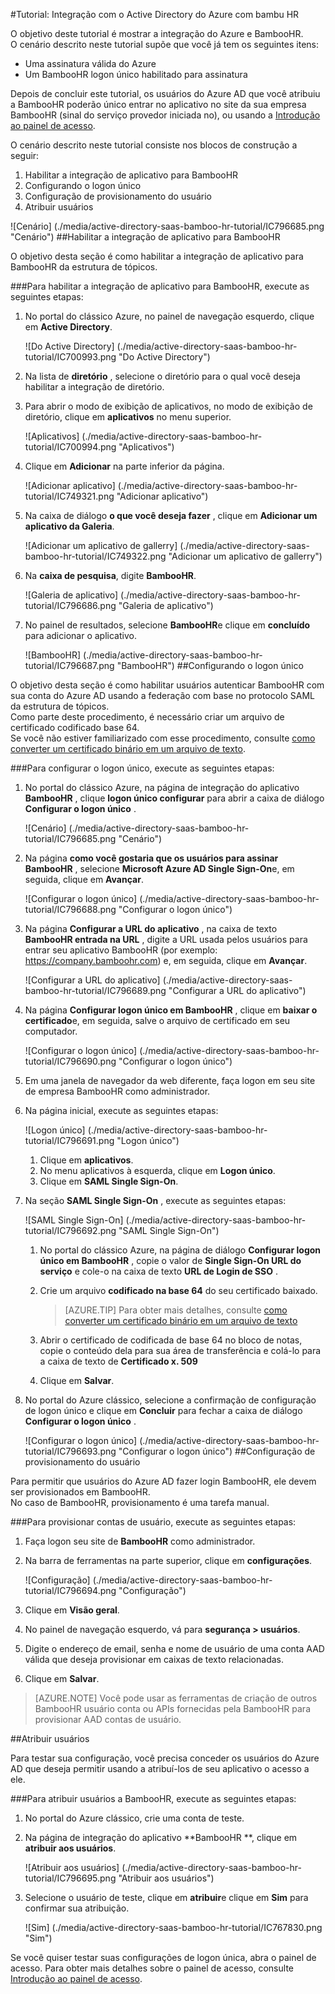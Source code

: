<properties 
    pageTitle="Tutorial: Integração com o Active Directory do Azure com bambu HR | Microsoft Azure" 
    description="Saiba como usar bambu HR com o Azure Active Directory para habilitar o logon único, provisionamento automatizado e muito mais!" 
    services="active-directory" 
    authors="jeevansd"  
    documentationCenter="na" 
    manager="femila"/>
<tags 
    ms.service="active-directory" 
    ms.devlang="na" 
    ms.topic="article" 
    ms.tgt_pltfrm="na" 
    ms.workload="identity" 
    ms.date="09/29/2016" 
    ms.author="jeedes" />

#<a name="tutorial-azure-active-directory-integration-with-bamboo-hr"></a>Tutorial: Integração com o Active Directory do Azure com bambu HR

O objetivo deste tutorial é mostrar a integração do Azure e BambooHR.  
O cenário descrito neste tutorial supõe que você já tem os seguintes itens:

-   Uma assinatura válida do Azure
-   Um BambooHR logon único habilitado para assinatura

Depois de concluir este tutorial, os usuários do Azure AD que você atribuiu a BambooHR poderão único entrar no aplicativo no site da sua empresa BambooHR (sinal do serviço provedor iniciada no), ou usando a [Introdução ao painel de acesso](active-directory-saas-access-panel-introduction.md).

O cenário descrito neste tutorial consiste nos blocos de construção a seguir:

1.  Habilitar a integração de aplicativo para BambooHR
2.  Configurando o logon único
3.  Configuração de provisionamento do usuário
4.  Atribuir usuários

![Cenário] (./media/active-directory-saas-bamboo-hr-tutorial/IC796685.png "Cenário")
##<a name="enabling-the-application-integration-for-bamboohr"></a>Habilitar a integração de aplicativo para BambooHR

O objetivo desta seção é como habilitar a integração de aplicativo para BambooHR da estrutura de tópicos.

###<a name="to-enable-the-application-integration-for-bamboohr-perform-the-following-steps"></a>Para habilitar a integração de aplicativo para BambooHR, execute as seguintes etapas:

1.  No portal do clássico Azure, no painel de navegação esquerdo, clique em **Active Directory**.

    ![Do Active Directory] (./media/active-directory-saas-bamboo-hr-tutorial/IC700993.png "Do Active Directory")

2.  Na lista de **diretório** , selecione o diretório para o qual você deseja habilitar a integração de diretório.

3.  Para abrir o modo de exibição de aplicativos, no modo de exibição de diretório, clique em **aplicativos** no menu superior.

    ![Aplicativos] (./media/active-directory-saas-bamboo-hr-tutorial/IC700994.png "Aplicativos")

4.  Clique em **Adicionar** na parte inferior da página.

    ![Adicionar aplicativo] (./media/active-directory-saas-bamboo-hr-tutorial/IC749321.png "Adicionar aplicativo")

5.  Na caixa de diálogo **o que você deseja fazer** , clique em **Adicionar um aplicativo da Galeria**.

    ![Adicionar um aplicativo de gallerry] (./media/active-directory-saas-bamboo-hr-tutorial/IC749322.png "Adicionar um aplicativo de gallerry")

6.  Na **caixa de pesquisa**, digite **BambooHR**.

    ![Galeria de aplicativo] (./media/active-directory-saas-bamboo-hr-tutorial/IC796686.png "Galeria de aplicativo")

7.  No painel de resultados, selecione **BambooHR**e clique em **concluído** para adicionar o aplicativo.

    ![BambooHR] (./media/active-directory-saas-bamboo-hr-tutorial/IC796687.png "BambooHR")
##<a name="configuring-single-sign-on"></a>Configurando o logon único

O objetivo desta seção é como habilitar usuários autenticar BambooHR com sua conta do Azure AD usando a federação com base no protocolo SAML da estrutura de tópicos.  
Como parte deste procedimento, é necessário criar um arquivo de certificado codificado base 64.  
Se você não estiver familiarizado com esse procedimento, consulte [como converter um certificado binário em um arquivo de texto](http://youtu.be/PlgrzUZ-Y1o).

###<a name="to-configure-single-sign-on-perform-the-following-steps"></a>Para configurar o logon único, execute as seguintes etapas:

1.  No portal do clássico Azure, na página de integração do aplicativo **BambooHR** , clique **logon único configurar** para abrir a caixa de diálogo **Configurar o logon único** .

    ![Cenário] (./media/active-directory-saas-bamboo-hr-tutorial/IC796685.png "Cenário")

2.  Na página **como você gostaria que os usuários para assinar BambooHR** , selecione **Microsoft Azure AD Single Sign-On**e, em seguida, clique em **Avançar**.

    ![Configurar o logon único] (./media/active-directory-saas-bamboo-hr-tutorial/IC796688.png "Configurar o logon único")

3.  Na página **Configurar a URL do aplicativo** , na caixa de texto **BambooHR entrada na URL** , digite a URL usada pelos usuários para entrar seu aplicativo BambooHR (por exemplo: https://company.bamboohr.com) e, em seguida, clique em **Avançar**.

    ![Configurar a URL do aplicativo] (./media/active-directory-saas-bamboo-hr-tutorial/IC796689.png "Configurar a URL do aplicativo")

4.  Na página **Configurar logon único em BambooHR** , clique em **baixar o certificado**e, em seguida, salve o arquivo de certificado em seu computador.

    ![Configurar o logon único] (./media/active-directory-saas-bamboo-hr-tutorial/IC796690.png "Configurar o logon único")

5.  Em uma janela de navegador da web diferente, faça logon em seu site de empresa BambooHR como administrador.

6.  Na página inicial, execute as seguintes etapas:

    ![Logon único] (./media/active-directory-saas-bamboo-hr-tutorial/IC796691.png "Logon único")

    1.  Clique em **aplicativos**.
    2.  No menu aplicativos à esquerda, clique em **Logon único**.
    3.  Clique em **SAML Single Sign-On**.

7.  Na seção **SAML Single Sign-On** , execute as seguintes etapas:

    ![SAML Single Sign-On] (./media/active-directory-saas-bamboo-hr-tutorial/IC796692.png "SAML Single Sign-On")

    1.  No portal do clássico Azure, na página de diálogo **Configurar logon único em BambooHR** , copie o valor de **Single Sign-On URL do serviço** e cole-o na caixa de texto **URL de Login de SSO** .
    2.  Crie um arquivo **codificado na base 64** do seu certificado baixado.  

        >[AZURE.TIP] Para obter mais detalhes, consulte [como converter um certificado binário em um arquivo de texto](http://youtu.be/PlgrzUZ-Y1o)

    3.  Abrir o certificado de codificada de base 64 no bloco de notas, copie o conteúdo dela para sua área de transferência e colá-lo para a caixa de texto de **Certificado x. 509**
    4.  Clique em **Salvar**.

8.  No portal do Azure clássico, selecione a confirmação de configuração de logon único e clique em **Concluir** para fechar a caixa de diálogo **Configurar o logon único** .

    ![Configurar o logon único] (./media/active-directory-saas-bamboo-hr-tutorial/IC796693.png "Configurar o logon único")
##<a name="configuring-user-provisioning"></a>Configuração de provisionamento do usuário

Para permitir que usuários do Azure AD fazer login BambooHR, ele devem ser provisionados em BambooHR.  
No caso de BambooHR, provisionamento é uma tarefa manual.

###<a name="to-provision-a-user-accounts-perform-the-following-steps"></a>Para provisionar contas de usuário, execute as seguintes etapas:

1.  Faça logon seu site de **BambooHR** como administrador.

2.  Na barra de ferramentas na parte superior, clique em **configurações**.

    ![Configuração] (./media/active-directory-saas-bamboo-hr-tutorial/IC796694.png "Configuração")

3.  Clique em **Visão geral**.

4.  No painel de navegação esquerdo, vá para **segurança \> usuários**.

5.  Digite o endereço de email, senha e nome de usuário de uma conta AAD válida que deseja provisionar em caixas de texto relacionadas.

6.  Clique em **Salvar**.

>[AZURE.NOTE] Você pode usar as ferramentas de criação de outros BambooHR usuário conta ou APIs fornecidas pela BambooHR para provisionar AAD contas de usuário.

##<a name="assigning-users"></a>Atribuir usuários

Para testar sua configuração, você precisa conceder os usuários do Azure AD que deseja permitir usando a atribuí-los de seu aplicativo o acesso a ele.

###<a name="to-assign-users-to-bamboohr-perform-the-following-steps"></a>Para atribuir usuários a BambooHR, execute as seguintes etapas:

1.  No portal do Azure clássico, crie uma conta de teste.

2.  Na página de integração do aplicativo **BambooHR **, clique em **atribuir aos usuários**.

    ![Atribuir aos usuários] (./media/active-directory-saas-bamboo-hr-tutorial/IC796695.png "Atribuir aos usuários")

3.  Selecione o usuário de teste, clique em **atribuir**e clique em **Sim** para confirmar sua atribuição.

    ![Sim] (./media/active-directory-saas-bamboo-hr-tutorial/IC767830.png "Sim")

Se você quiser testar suas configurações de logon única, abra o painel de acesso. Para obter mais detalhes sobre o painel de acesso, consulte [Introdução ao painel de acesso](active-directory-saas-access-panel-introduction.md).
